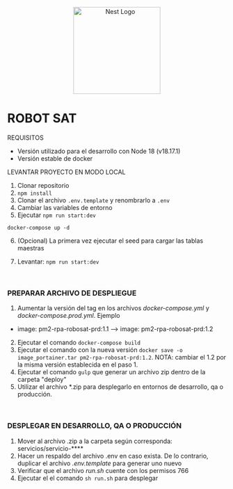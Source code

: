 <p align="center">
  <a href="http://nestjs.com/" target="blank"><img src="https://nestjs.com/img/logo-small.svg" width="200" alt="Nest Logo" /></a>
</p>

# ROBOT SAT

REQUISITOS

- Versión utilizado para el desarrollo con Node 18 (v18.17.1)
- Versión estable de docker

LEVANTAR PROYECTO EN MODO LOCAL

1. Clonar repositorio
2. `npm install`
3. Clonar el archivo `.env.template` y renombrarlo a `.env`
4. Cambiar las variables de entorno
5. Ejecutar `npm run start:dev`

```
docker-compose up -d
```

6. (Opcional) La primera vez ejecutar el seed para cargar las tablas maestras

7. Levantar: `npm run start:dev`

<br/>

### PREPARAR ARCHIVO DE DESPLIEGUE

1. Aumentar la versión del tag en los archivos _docker-compose.yml_ y _docker-compose.prod.yml_. Ejemplo

- image: pm2-rpa-robosat-prd:1.1 --> image: pm2-rpa-robosat-prd:1.2

2. Ejecutar el comando `docker-compose build`
3. Ejecutar el comando con la nueva versión `docker save -o image_portainer.tar pm2-rpa-robosat-prd:1.2`. NOTA: cambiar el 1.2 por la misma versión establecida en el paso 1.
4. Ejecutar el comando `gulp` que generar un archivo zip dentro de la carpeta "deploy"
5. Utilizar el archivo \*.zip para desplegarlo en entornos de desarrollo, qa o producción.

<br/>

### DESPLEGAR EN DESARROLLO, QA O PRODUCCIÓN

1. Mover al archivo .zip a la carpeta según corresponda: servicios/servicio-\*\*\*\*
2. Hacer un respaldo del archivo .env en caso exista. De lo contrario, duplicar el archivo _.env.template_ para generar uno nuevo
3. Verificar que el archivo _run.sh_ cuente con los permisos 766
4. Ejecutar el el comando `sh run.sh` para desplegar
